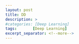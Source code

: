 ```yaml
---
layout: post
title: DD
description: >
#categories: [Deep Learning]
tags:       [Deep Learning]
excerpt_separator: <!--more-->
---
```



